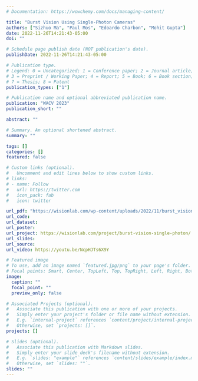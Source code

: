 ```yaml
---
# Documentation: https://wowchemy.com/docs/managing-content/

title: "Burst Vision Using Single-Photon Cameras"
authors: ["Sizhuo Ma", "Paul Mos", "Edoardo Charbon", "Mohit Gupta"]
date: 2022-11-26T14:21:43-05:00
doi: ""

# Schedule page publish date (NOT publication's date).
publishDate: 2022-11-26T14:21:43-05:00

# Publication type.
# Legend: 0 = Uncategorized; 1 = Conference paper; 2 = Journal article;
# 3 = Preprint / Working Paper; 4 = Report; 5 = Book; 6 = Book section;
# 7 = Thesis; 8 = Patent
publication_types: ["1"]

# Publication name and optional abbreviated publication name.
publication: "WACV 2023"
publication_short: ""

abstract: ""

# Summary. An optional shortened abstract.
summary: ""

tags: []
categories: []
featured: false

# Custom links (optional).
#   Uncomment and edit lines below to show custom links.
# links:
# - name: Follow
#   url: https://twitter.com
#   icon_pack: fab
#   icon: twitter

url_pdf: "https://wisionlab.com/wp-content/uploads/2022/11/burst_vision_wisionlab.pdf"
url_code:
url_dataset:
url_poster:
url_project: https://wisionlab.com/project/burst-vision-single-photon/
url_slides: 
url_source:
url_video: https://youtu.be/NcpHJTs6X9Y

# Featured image
# To use, add an image named `featured.jpg/png` to your page's folder. 
# Focal points: Smart, Center, TopLeft, Top, TopRight, Left, Right, BottomLeft, Bottom, BottomRight.
image:
  caption: ""
  focal_point: ""
  preview_only: false

# Associated Projects (optional).
#   Associate this publication with one or more of your projects.
#   Simply enter your project's folder or file name without extension.
#   E.g. `internal-project` references `content/project/internal-project/index.md`.
#   Otherwise, set `projects: []`.
projects: []

# Slides (optional).
#   Associate this publication with Markdown slides.
#   Simply enter your slide deck's filename without extension.
#   E.g. `slides: "example"` references `content/slides/example/index.md`.
#   Otherwise, set `slides: ""`.
slides: ""
---
```

